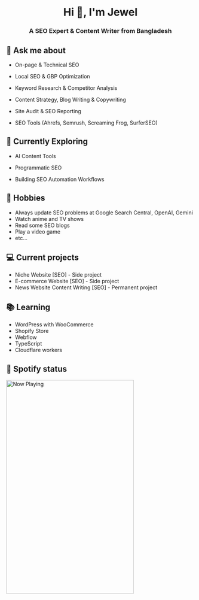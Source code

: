<h1 align="center">Hi 👋, I'm Jewel</h1>
<h3 align="center">A SEO Expert & Content Writer from Bangladesh</h3>

## 💬 Ask me about
- On-page & Technical SEO

- Local SEO & GBP Optimization

- Keyword Research & Competitor Analysis

- Content Strategy, Blog Writing & Copywriting

- Site Audit & SEO Reporting

- SEO Tools (Ahrefs, Semrush, Screaming Frog, SurferSEO)
  

## 🚀 Currently Exploring

- AI Content Tools

- Programmatic SEO

- Building SEO Automation Workflows

## 📅 Hobbies
- Always update SEO problems at Google Search Central, OpenAI, Gemini
- Watch anime and TV shows
- Read some SEO blogs
- Play a video game
- etc...

## 💻 Current projects
- Niche Website [SEO] - Side project
- E-commerce Website [SEO] - Side project
- News Website Content Writing [SEO] - Permanent project

## 📚 Learning
- WordPress with WooCommerce
- Shopify Store
- Webflow
- TypeScript
- Cloudflare workers

## 🎵 Spotify status

<a href="https://jvillegasd-spotify.vercel.app/api/song/?opened">
  <img src="https://jvillegasd-spotify.vercel.app/api/song" width="341" height="571" alt="Now Playing">
</a>

<!-- <div id = "some_issues">
  <p>It is a little list of problems you can face while implementing this kind of stuff</p>
  <ul id = "problem_list">
    <li>
      Github tend to cache anonymized URL, so you should visit this link if you have problem with image cache.
      https://docs.github.com/es/github/authenticating-to-github/about-anonymized-image-urls
    </li>
    <li>
      When you wrap your HTML in SVG/foreignObject maybe nothing show up. You can solve this issue visiting this link.
      https://stackoverflow.com/questions/13848039/svg-foreignobject-contents-do-not-display-unless-plain-text
    </li>
  </ul>
</div> -->
